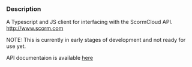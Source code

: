 ### Description

A Typescript and JS client for interfacing with the ScormCloud API. http://www.scorm.com

NOTE: This is currently in early stages of development and not ready for use yet.

API documentaion is available [here](https://distributhor.github.io/scormcloud-client/index.html)
